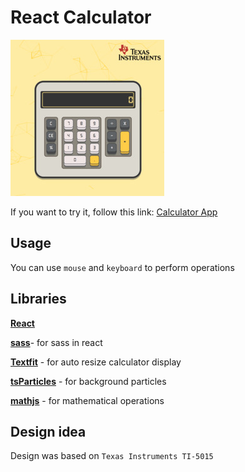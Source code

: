 # React Calculator

![alt text](./src/img//calcPreview.jpg)

If you  want to try it,  follow this link: [Calculator App](https://glabglob.github.io/react-calculator/)

## Usage

You can use `mouse` and `keyboard` to perform operations

## Libraries

[**React**](https://github.com/facebook/create-react-app)

[**sass**](https://github.com/sass/dart-sass)- for sass in  react

[**Textfit**](https://github.com/malte-wessel/react-textfit) - for auto resize calculator display

[**tsParticles**](https://github.com/matteobruni/tsparticles) - for background particles

[**mathjs**](https://github.com/josdejong/mathjs) - for mathematical operations 

## Design idea 

Design was based on `Texas Instruments TI-5015`
